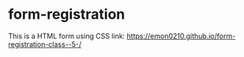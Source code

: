 # form-registration
This is a HTML form using CSS
link: https://emon0210.github.io/form-registration-class--5-/


